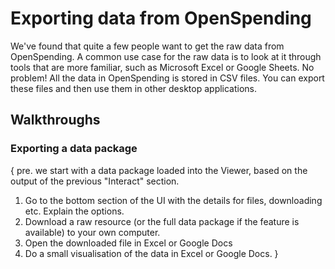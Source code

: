 # Exporting data from OpenSpending

We've found that quite a few people want to get the raw data from OpenSpending. A common use case for the raw data is to look at it through tools that are more familiar, such as Microsoft Excel or Google Sheets. No problem! All the data in OpenSpending is stored in CSV files. You can export these files and then use them in other desktop applications.

## Walkthroughs

### Exporting a data package

{
pre. we start with a data package loaded into the Viewer, based on the output of the previous "Interact" section.
1. Go to the bottom section of the UI with the details for files, downloading etc. Explain the options.
2. Download a raw resource (or the full data package if the feature is available) to your own computer.
3. Open the downloaded file in Excel or Google Docs
4. Do a small visualisation of the data in Excel or Google Docs.
}
